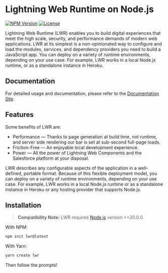 # Lightning Web Runtime on Node.js

[![NPM Version](https://img.shields.io/npm/v/lwr)](https://www.npmjs.com/package/lwr)
[![License](https://img.shields.io/npm/l/lwr)](MIT)

Lightning Web Runtime (LWR) enables you to build digital experiences that meet the high scale, security, and performance demands of modern web applications. LWR at its simplest is a non-opinionated way to configure and load the modules, services, and dependency providers you need to build a JavaScript app. You can deploy on a variety of runtime environments, depending on your use case. For example, LWR works in a local Node.js runtime, or as a standalone instance in Heroku.

## Documentation

For detailed usage and documentation, please refer to the [Documentation Site](https://developer.salesforce.com/docs/platform/lwr).

## Features

Some benefits of LWR are:

-   Performance — Thanks to page generation at build time, not runtime, and server side rendering our bar is set at sub-second full-page loads.
-   Friction-Free — An enjoyable local development experience.
-   Power — All the power of Lightning Web Components and the Salesforce platform at your disposal.

LWR describes any configurable aspects of the application in a well-defined, portable format. Because of this flexible deployment model, you can deploy on a variety of runtime environments, depending on your use case. For example, LWR works in a local Node.js runtime or as a standalone instance in Heroku or any hosting provider that supports Node.js.

## Installation

> **Compatibility Note:**
> LWR requires [Node.js](https://nodejs.org/en/) version >=20.0.0.

With NPM:

```bash
npm init lwr@latest
```

With Yarn:

```bash
yarn create lwr
```

Then follow the prompts!
